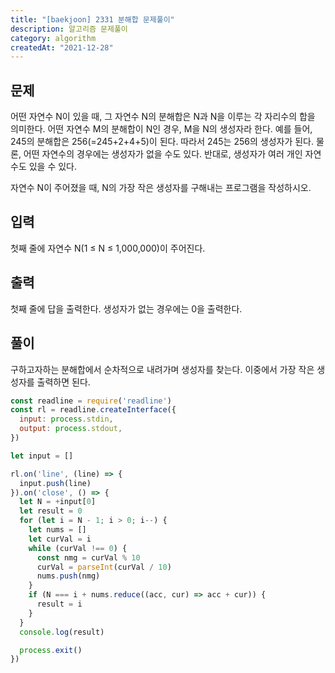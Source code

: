 ```yaml
---
title: "[baekjoon] 2331 분해합 문제풀이"
description: 알고리즘 문제풀이
category: algorithm
createdAt: "2021-12-28"
---
```


## 문제

어떤 자연수 N이 있을 때, 그 자연수 N의 분해합은 N과 N을 이루는 각 자리수의 합을 의미한다. 어떤 자연수 M의 분해합이 N인 경우, M을 N의 생성자라 한다. 예를 들어, 245의 분해합은 256(=245+2+4+5)이 된다. 따라서 245는 256의 생성자가 된다. 물론, 어떤 자연수의 경우에는 생성자가 없을 수도 있다. 반대로, 생성자가 여러 개인 자연수도 있을 수 있다.

자연수 N이 주어졌을 때, N의 가장 작은 생성자를 구해내는 프로그램을 작성하시오.

## 입력

첫째 줄에 자연수 N(1 ≤ N ≤ 1,000,000)이 주어진다.

## 출력

첫째 줄에 답을 출력한다. 생성자가 없는 경우에는 0을 출력한다.

## 풀이

구하고자하는 분해합에서 순차적으로 내려가며 생성자를 찾는다. 이중에서 가장 작은 생성자를 출력하면 된다.

```jsx
const readline = require('readline')
const rl = readline.createInterface({
  input: process.stdin,
  output: process.stdout,
})

let input = []

rl.on('line', (line) => {
  input.push(line)
}).on('close', () => {
  let N = +input[0]
  let result = 0
  for (let i = N - 1; i > 0; i--) {
    let nums = []
    let curVal = i
    while (curVal !== 0) {
      const nmg = curVal % 10
      curVal = parseInt(curVal / 10)
      nums.push(nmg)
    }
    if (N === i + nums.reduce((acc, cur) => acc + cur)) {
      result = i
    }
  }
  console.log(result)

  process.exit()
})
```